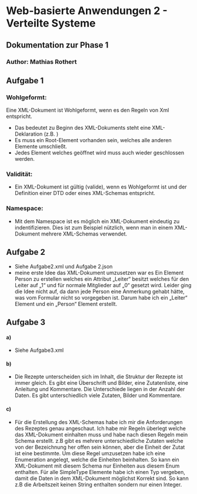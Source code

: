 # Web-basierte Anwendungen 2 - Verteilte Systeme

## Dokumentation zur Phase 1

### Author: Mathias Rothert

## Aufgabe 1

### Wohlgeformt:

Eine XML-Dokument ist Wohlgeformt, wenn es den Regeln von Xml entspricht. 
* Das bedeutet zu Beginn des XML-Dokuments steht eine XML-Deklaration 
(z.B. <?xml version="1.0"?>)
* Es muss ein Root-Element vorhanden sein, welches alle anderen Elemente umschließt.
* Jedes Element welches geöffnet wird muss auch wieder geschlossen werden.

### Validität:

* Ein XML-Dokument ist gültig (valide), wenn es Wohlgeformt ist und der Definition einer DTD oder eines XML-Schemas entspricht.

### Namespace:

* Mit dem Namespace ist es möglich ein XML-Dokument eindeutig zu indentifizieren.
Dies ist zum Beispiel nützlich, wenn man in einem XML-Dokument mehrere XML-Schemas verwendet. 

## Aufgabe 2

* Siehe Aufgabe2.xml und Aufgabe 2.json
* meine erste Idee das XML-Dokument umzusetzen war es Ein Element Person zu erstellen welches ein Attribut „Leiter“ besitzt welches für den Leiter auf „1“ und für normale Mitglieder auf „0“ gesetzt wird. Leider ging die Idee nicht auf, da dann jede Person eine Anmerkung gehabt hätte, was vom Formular nicht so vorgegeben ist. Darum habe ich ein „Leiter“ Element und ein „Person“ Element erstellt.

## Aufgabe 3
#### a)

* Siehe Aufgabe3.xml

#### b)

* Die Rezepte unterscheiden sich im Inhalt, die Struktur der Rezepte ist immer gleich.
Es gibt eine Überschrift und Bilder, eine Zutatenliste, eine Anleitung und Kommentare. Die Unterschiede liegen in der Anzahl der Daten. Es gibt unterschiedlich viele Zutaten, Bilder und Kommentare. 

#### c)

* Für die Erstellung des XML-Schemas habe ich mir die Anforderungen des Rezeptes genau angeschaut. Ich habe mir Regeln überlegt welche das XML-Dokument einhalten muss und habe nach diesen Regeln mein Schema erstellt. 
z.B gibt es mehrere unterschiedliche Zutaten welche von der Bezeichnung her offen sein können, aber die Einheit der Zutat ist eine bestimmte. Um diese Regel umzusetzen habe ich eine Enumeration angelegt, welche die Einheiten beinhalten. So kann ein XML-Dokument mit diesem Schema nur Einheiten aus diesem Enum enthalten.
Für alle SimpleType Elemente habe ich einen Typ vergeben, damit die Daten in dem XML-Dokument möglichst Korrekt sind. So kann z.B die Arbeitszeit keinen String enthalten sondern nur einen Integer.
